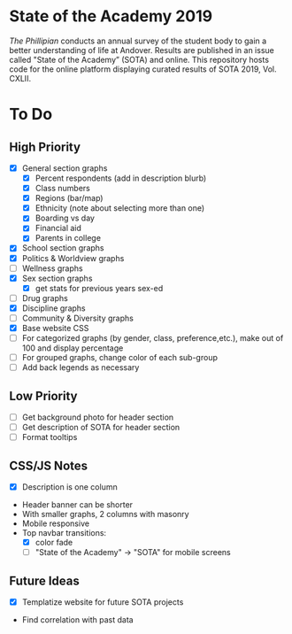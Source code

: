 # State of the Academy 2019

*The Phillipian* conducts an annual survey of the student body to gain a better understanding of life at Andover. Results are published in an issue called "State of the Academy” (SOTA) and online. This repository hosts code for the online platform displaying curated results of SOTA 2019, Vol. CXLII.

# To Do

## High Priority
- [x] General section graphs
  - [x] Percent respondents (add in description blurb)
  - [x] Class numbers
  - [x] Regions (bar/map)
  - [x] Ethnicity (note about selecting more than one)
  - [x] Boarding vs day
  - [x] Financial aid
  - [x] Parents in college
- [x] School section graphs
- [x] Politics & Worldview graphs
- [ ] Wellness graphs
- [x] Sex section graphs
  - [x] get stats for previous years sex-ed
- [ ] Drug graphs
- [x] Discipline graphs
- [ ] Community & Diversity graphs
- [x] Base website CSS
- [ ] For categorized graphs (by gender, class, preference,etc.), make out of 100 and display percentage
- [ ] For grouped graphs, change color of each sub-group
- [ ] Add back legends as necessary

## Low Priority
- [ ] Get background photo for header section
- [ ] Get description of SOTA for header section
- [ ] Format tooltips

## CSS/JS Notes
- [x] Description is one column
- Header banner can be shorter
- With smaller graphs, 2 columns with masonry
- Mobile responsive
- Top navbar transitions: 
  - [x] color fade
  - [ ] "State of the Academy" &rarr; "SOTA" for mobile screens

## Future Ideas
- [x] Templatize website for future SOTA projects
- Find correlation with past data
